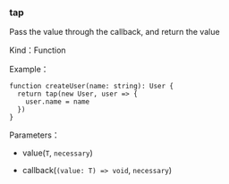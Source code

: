 
### tap


Pass the value through the callback, and return the value


Kind：Function


Example：
```
function createUser(name: string): User {
  return tap(new User, user => {
    user.name = name
  })
}
```


Parameters：

- value(`T`, `necessary`) 


- callback(`(value: T) => void`, `necessary`) 

